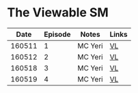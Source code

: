 # The Viewable SM

| Date   | Episode | Notes   | Links                                 |
|--------|---------|---------|---------------------------------------|
| 160511 | 1       | MC Yeri | [VL](https://www.vlive.tv/video/8207) |
| 160512 | 2       | MC Yeri | [VL](https://www.vlive.tv/video/8247) |
| 160518 | 3       | MC Yeri | [VL](https://www.vlive.tv/video/8497) |
| 160519 | 4       | MC Yeri | [VL](https://www.vlive.tv/video/8498) |